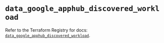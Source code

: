 # `data_google_apphub_discovered_workload`

Refer to the Terraform Registry for docs: [`data_google_apphub_discovered_workload`](https://registry.terraform.io/providers/hashicorp/google/6.47.0/docs/data-sources/apphub_discovered_workload).
